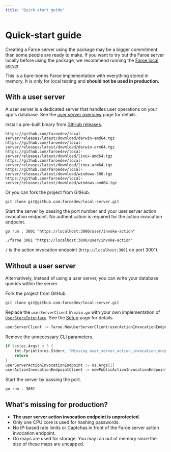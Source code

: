 ```yaml
---
title: "Quick-start guide"
---
```


# Quick-start guide

Creating a Faroe server using the package may be a bigger commitment than some people are ready to make. If you want to try out the Faroe server locally before using the package, we recommend running the [Faroe local server](https://github.com/faroedev/local-server).

This is a bare-bones Faroe implementation with everything stored in memory. It is only for local testing and **should not be used in production.**

## With a user server

A user server is a dedicated server that handles user operations on your app's database. See the [user server overview](/user-server/overview) page for details.

Install a pre-built binary from [GitHub releases](https://github.com/faroedev/local-server/releases/latest).

```
https://github.com/faroedev/local-server/releases/latest/download/darwin-amd64.tgz
https://github.com/faroedev/local-server/releases/latest/download/darwin-arm64.tgz
https://github.com/faroedev/local-server/releases/latest/download/linux-amd64.tgz
https://github.com/faroedev/local-server/releases/latest/download/linux-arm64.tgz
https://github.com/faroedev/local-server/releases/latest/download/windows-386.tgz
https://github.com/faroedev/local-server/releases/latest/download/windows-amd64.tgz
```

Or you can fork the project from GitHub.

```
git clone git@github.com:faroedev/local-server.git
```

Start the server by passing the port number and your user server action invocation endpoint. No authentication is required for the action invocation endpoint.

```
go run . 3001 "https://localhost:3000/user/invoke-action"

./faroe 3001 "https://localhost:3000/user/invoke-action"
```

`/` is the action invocation endpoint (`http://localhost:3001` on port 3001).

## Without a user server

Alternatively, instead of using a user server, you can write your database queries within the server.

Fork the project from GitHub.

```
git clone git@github.com:faroedev/local-server.git
```

Replace the `userServerClient` in `main.go` with your own implementation of [`UserStoreInterface`](https://pkg.go.dev/github.com/faroedev/faroe#UserStoreInterface). See the [Setup](/faroe-server#user-store) page for details.

```go
userServerClient := faroe.NewUserServerClient(userActionInvocationEndpointClient)
```

Remove the unnecessary CLI parameters.

```go
if len(os.Args) < 3 {
	fmt.Fprintln(os.Stderr, "Missing user_server_action_invocation_endpoint argument")
	return
}
userServerActionInvocationEndpoint := os.Args[2]
userActionInvocationEndpointClient := newPublicActionInvocationEndpointClient(userServerActionInvocationEndpoint)
```

Start the server by passing the port.

```
go run . 3001
```

## What's missing for production?

-   **The user server action invocation endpoint is unprotected.**
-   Only one CPU core is used for hashing passwords.
-   No IP-based rate limits or Captchas in front of the Faroe server action invocation endpoint.
-   Go maps are used for storage. You may ran out of memory since the size of these maps are uncapped.
